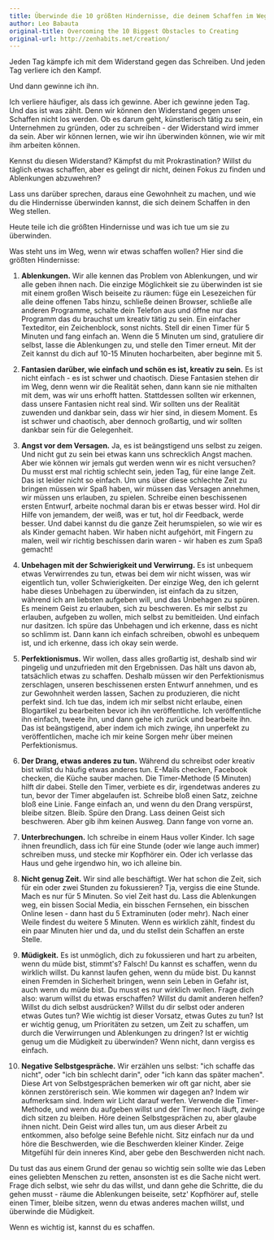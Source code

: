 ```yaml
---
title: Überwinde die 10 größten Hindernisse, die deinem Schaffen im Weg stehen
author: Leo Babauta
original-title: Overcoming the 10 Biggest Obstacles to Creating
original-url: http://zenhabits.net/creation/
---
```

Jeden Tag kämpfe ich mit dem Widerstand gegen das Schreiben. Und jeden Tag verliere ich den Kampf.

Und dann gewinne ich ihn.

Ich verliere häufiger, als dass ich gewinne. Aber ich gewinne jeden Tag. Und das ist was zählt. Denn wir können den Widerstand gegen unser Schaffen nicht los werden. Ob es darum geht, künstlerisch tätig zu sein, ein Unternehmen zu gründen, oder zu schreiben - der Widerstand wird immer da sein. Aber wir können lernen, wie wir ihn überwinden können, wie wir mit ihm arbeiten können.

Kennst du diesen Widerstand? Kämpfst du mit Prokrastination? Willst du täglich etwas schaffen, aber es gelingt dir nicht, deinen Fokus zu finden und Ablenkungen abzuwehren?

Lass uns darüber sprechen, daraus eine Gewohnheit zu machen, und wie du die Hindernisse überwinden kannst, die sich deinem Schaffen in den Weg stellen.

Heute teile ich die größten Hindernisse und was ich tue um sie zu überwinden.

Was steht uns im Weg, wenn wir etwas schaffen wollen? Hier sind die größten Hindernisse:

1. **Ablenkungen.** Wir alle kennen das Problem von Ablenkungen, und wir alle geben ihnen nach. Die einzige Möglichkeit sie zu überwinden ist sie mit einem großen Wisch beiseite zu räumen: füge ein Lesezeichen für alle deine offenen Tabs hinzu, schließe deinen Browser, schließe alle anderen Programme, schalte dein Telefon aus und öffne nur das Programm das du brauchst um kreativ tätig zu sein. Ein einfacher Texteditor, ein Zeichenblock, sonst nichts. Stell dir einen Timer für 5 Minuten und fang einfach an. Wenn die 5 Minuten um sind, gratuliere dir selbst, lasse die Ablenkungen zu, und stelle den Timer erneut. Mit der Zeit kannst du dich auf 10-15 Minuten hocharbeiten, aber beginne mit 5.

2. **Fantasien darüber, wie einfach und schön es ist, kreativ zu sein.** Es ist nicht einfach - es ist schwer und chaotisch. Diese Fantasien stehen dir im Weg, denn wenn wir die Realität sehen, dann kann sie nie mithalten mit dem, was wir uns erhofft hatten. Stattdessen sollten wir erkennen, dass unsere Fantasien nicht real sind. Wir sollten uns der Realität zuwenden und dankbar sein, dass wir hier sind, in diesem Moment. Es ist schwer und chaotisch, aber dennoch großartig, und wir sollten dankbar sein für die Gelegenheit.

3. **Angst vor dem Versagen.** Ja, es ist beängstigend uns selbst zu zeigen. Und nicht gut zu sein bei etwas kann uns schrecklich Angst machen. Aber wie können wir jemals gut werden wenn wir es nicht versuchen? Du musst erst mal richtig schlecht sein, jeden Tag, für eine lange Zeit. Das ist leider nicht so einfach. Um uns über diese schlechte Zeit zu bringen müssen wir Spaß haben, wir müssen das Versagen annehmen, wir müssen uns erlauben, zu spielen. Schreibe einen beschissenen ersten Entwurf, arbeite nochmal daran bis er etwas besser wird. Hol dir Hilfe von jemandem, der weiß, was er tut, hol dir Feedback, werde besser. Und dabei kannst du die ganze Zeit herumspielen, so wie wir es als Kinder gemacht haben. Wir haben nicht aufgehört, mit Fingern zu malen, weil wir richtig beschissen darin waren - wir haben es zum Spaß gemacht!

4. **Unbehagen mit der Schwierigkeit und Verwirrung.** Es ist unbequem etwas Verwirrendes zu tun, etwas bei dem wir nicht wissen, was wir eigentlich tun, voller Schwierigkeiten. Der einzige Weg, den ich gelernt habe dieses Unbehagen zu überwinden, ist einfach da zu sitzen, während ich am liebsten aufgeben will, und das Unbehagen zu spüren. Es meinem Geist zu erlauben, sich zu beschweren. Es mir selbst zu erlauben, aufgeben zu wollen, mich selbst zu bemitleiden. Und einfach nur dasitzen. Ich spüre das Unbehagen und ich erkenne, dass es nicht so schlimm ist. Dann kann ich einfach schreiben, obwohl es unbequem ist, und ich erkenne, dass ich okay sein werde.

5. **Perfektionismus.** Wir wollen, dass alles großartig ist, deshalb sind wir pingelig und unzufrieden mit den Ergebnissen. Das hält uns davon ab, tatsächlich etwas zu schaffen. Deshalb müssen wir den Perfektionismus zerschlagen, unseren beschissenen ersten Entwurf annehmen, und es zur Gewohnheit werden lassen, Sachen zu produzieren, die nicht perfekt sind. Ich tue das, indem ich mir selbst nicht erlaube, einen Blogartikel zu bearbeiten bevor ich ihn veröffentliche. Ich veröffentliche ihn einfach, tweete ihn, und dann gehe ich zurück und bearbeite ihn. Das ist beängstigend, aber indem ich mich zwinge, ihn unperfekt zu veröffentlichen, mache ich mir keine Sorgen mehr über meinen Perfektionismus.

6. **Der Drang, etwas anderes zu tun.** Während du schreibst oder kreativ bist willst du häufig etwas anderes tun. E-Mails checken, Facebook checken, die Küche sauber machen. Die Timer-Methode (5 Minuten) hilft dir dabei. Stelle den Timer, verbiete es dir, irgendetwas anderes zu tun, bevor der Timer abgelaufen ist. Schreibe bloß einen Satz, zeichne bloß eine Linie. Fange einfach an, und wenn du den Drang verspürst, bleibe sitzen. Bleib. Spüre den Drang. Lass deinen Geist sich beschweren. Aber gib ihm keinen Ausweg. Dann fange von vorne an.

7. **Unterbrechungen.** Ich schreibe in einem Haus voller Kinder. Ich sage ihnen freundlich, dass ich für eine Stunde (oder wie lange auch immer) schreiben muss, und stecke mir Kopfhörer ein. Oder ich verlasse das Haus und gehe irgendwo hin, wo ich alleine bin.

8. **Nicht genug Zeit.** Wir sind alle beschäftigt. Wer hat schon die Zeit, sich für ein oder zwei Stunden zu fokussieren? Tja, vergiss die eine Stunde. Mach es nur für 5 Minuten. So viel Zeit hast du. Lass die Ablenkungen weg, ein bissen Social Media, ein bisschen Fernsehen, ein bisschen Online lesen - dann hast du 5 Extraminuten (oder mehr). Nach einer Weile findest du weitere 5 Minuten. Wenn es wirklich zählt, findest du ein paar Minuten hier und da, und du stellst dein Schaffen an erste Stelle.

9. **Müdigkeit.** Es ist unmöglich, dich zu fokussieren und hart zu arbeiten, wenn du müde bist, stimmt's? Falsch! Du kannst es schaffen, wenn du wirklich willst. Du kannst laufen gehen, wenn du müde bist. Du kannst einen Fremden in Sicherheit bringen, wenn sein Leben in Gefahr ist, auch wenn du müde bist. Du musst es nur wirklich wollen. Frage dich also: warum willst du etwas erschaffen? Willst du damit anderen helfen? Willst du dich selbst ausdrücken? Willst du dir selbst oder anderen etwas Gutes tun? Wie wichtig ist dieser Vorsatz, etwas Gutes zu tun? Ist er wichtig genug, um Prioritäten zu setzen, um Zeit zu schaffen, um durch die Verwirrungen und Ablenkungen zu dringen? Ist er wichtig genug um die Müdigkeit zu überwinden? Wenn nicht, dann vergiss es einfach.

10. **Negative Selbstgespräche.** Wir erzählen uns selbst: "ich schaffe das nicht", oder "ich bin schlecht darin", oder "ich kann das später machen". Diese Art von Selbstgesprächen bemerken wir oft gar nicht, aber sie können zerstörerisch sein. Wie kommen wir dagegen an? Indem wir aufmerksam sind. Indem wir Licht darauf werfen. Verwende die Timer-Methode, und wenn du aufgeben willst und der Timer noch läuft, zwinge dich sitzen zu bleiben. Höre deinen Selbstgesprächen zu, aber glaube ihnen nicht. Dein Geist wird alles tun, um aus dieser Arbeit zu entkommen, also befolge seine Befehle nicht. Sitz einfach nur da und höre die Beschwerden, wie die Beschwerden kleiner Kinder. Zeige Mitgefühl für dein inneres Kind, aber gebe den Beschwerden nicht nach.

Du tust das aus einem Grund der genau so wichtig sein sollte wie das Leben eines geliebten Menschen zu retten, ansonsten ist es die Sache nicht wert. Frage dich selbst, wie sehr du das willst, und dann gehe die Schritte, die du gehen musst - räume die Ablenkungen beiseite, setz' Kopfhörer auf, stelle einen Timer, bleibe sitzen, wenn du etwas anderes machen willst, und überwinde die Müdigkeit.

Wenn es wichtig ist, kannst du es schaffen.